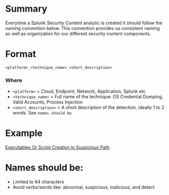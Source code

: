 # Summary 

Everytime a Splunk Security Content analytic is created it should follow the naming convention below. This convention provides us consistent naming as well as organization for our different security content components. 

# Format

`<platform>_<technique_name>_<short_description>`

### Where

* `<platform>` = Cloud, Endpoint, Network, Application, Splunk etc
* `<technique_name>` = Full name of the technique: OS Credential Dumping, Valid Accounts, Process Injection
* `<short_description>` = A short description of the detection, ideally 1 to 2 words. See `names should be`

# Example

[Executables Or Script Creation In Suspicious Path](https://research.splunk.com/endpoint/executables_or_script_creation_in_suspicious_path/)

# Names should be:
* Limited to 64 characters
* Avoid verbs/words like: abnormal, suspicious, malicious, and detect
